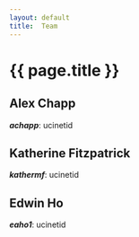 ```yaml
---
layout: default
title:  Team
---
```


# {{ page.title }}


## Alex Chapp
***achapp***: ucinetid

## Katherine Fitzpatrick
***kathermf***: ucinetid

## Edwin Ho
***eaho1***: ucinetid
